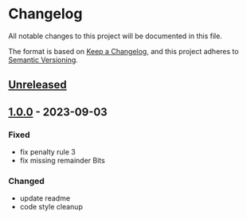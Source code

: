 # Changelog
All notable changes to this project will be documented in this file.

The format is based on [Keep a Changelog](https://keepachangelog.com/en/1.0.0/),
and this project adheres to [Semantic Versioning](https://semver.org/spec/v2.0.0.html).

## [Unreleased]

## [1.0.0] - 2023-09-03
### Fixed
- fix penalty rule 3
- fix missing remainder Bits

### Changed
- update readme
- code style cleanup

[Unreleased]: https://github.com/Greaby/godot-qrcode-generator/compare/v1.0.0...HEAD
[1.0.0]: https://github.com/Greaby/godot-qrcode-generator/releases/tag/v1.0.0
